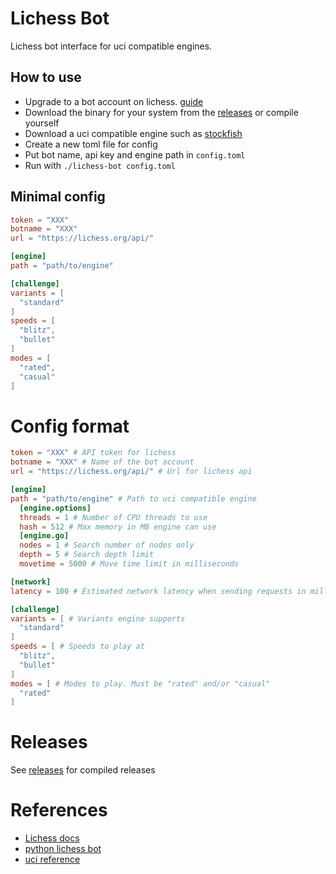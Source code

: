 # Lichess Bot 
Lichess bot interface for uci compatible engines.

## How to use
- Upgrade to a bot account on lichess. [guide](https://lichess.org/api#operation/botAccountUpgrade)
- Download the binary for your system from the [releases](https://github.com/dolegi/lichess-bot/releases) or compile yourself
- Download a uci compatible engine such as [stockfish](https://stockfishchess.org/download/)
- Create a new toml file for config
- Put bot name, api key and engine path in `config.toml`
- Run with `./lichess-bot config.toml`

## Minimal config
```toml
token = "XXX"
botname = "XXX"
url = "https://lichess.org/api/"

[engine]
path = "path/to/engine"

[challenge]
variants = [
  "standard"
]
speeds = [
  "blitz",
  "bullet"
]
modes = [
  "rated",
  "casual"
]
```

# Config format
```toml
token = "XXX" # API token for lichess
botname = "XXX" # Name of the bot account
url = "https://lichess.org/api/" # Url for lichess api

[engine]
path = "path/to/engine" # Path to uci compatible engine
  [engine.options]
  threads = 1 # Number of CPU threads to use
  hash = 512 # Max memory in MB engine can use
  [engine.go]
  nodes = 1 # Search number of nodes only
  depth = 5 # Search depth limit
  movetime = 5000 # Move time limit in milliseconds

[network]
latency = 100 # Estimated network latency when sending requests in milliseconds

[challenge]
variants = [ # Variants engine supports
  "standard"
]
speeds = [ # Speeds to play at
  "blitz",
  "bullet"
]
modes = [ # Modes to play. Must be "rated" and/or "casual"
  "rated"
]
```

# Releases 
See [releases](https://github.com/dolegi/lichess-bot/releases) for compiled releases

# References
- [Lichess docs](https://lichess.org/api#tag/Chess-Bot)
- [python lichess bot](https://github.com/careless25/lichess-bot)
- [uci reference](https://www.shredderchess.com/chess-info/features/uci-universal-chess-interface.html)
